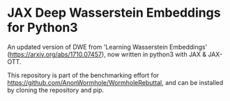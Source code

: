 JAX Deep Wasserstein Embeddings for Python3
======================

An updated version of DWE from 'Learning Wasserstein Embeddings' (https://arxiv.org/abs/1710.07457), now written in python3 with JAX & JAX-OTT. 

This repository is part of the benchmarking effort for https://github.com/AnonWormhole/WormholeRebuttal, and can be installed by cloning the repository and pip.